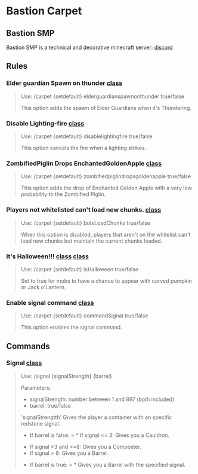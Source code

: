 # Bastion Carpet

## Bastion SMP

Bastion SMP is a technical and decorative minecraft server: [discord](https://discord.gg/x3bVAbQAZt)

## Rules

### Elder guardian Spawn on thunder [class](/src/main/java/carpet/bastion/mixin/OceanMonumentMixin.java)

> Use: /carpet {setdefault} elderguardianspawnonthunder true/false
>
> This option adds the spawn of Elder Guardians when it's Thundering.

### Disable Lighting-fire [class](/src/main/java/carpet/bastion/mixin/LightningEntityMixin.java)

> Use: /carpet {setdefault} disablelightingfire true/false
>
> This option cancels the fire when a lighting strikes.

### ZombifiedPiglin Drops EnchantedGoldenApple [class](/src/main/java/carpet/bastion/mixin/ZombifiedPiglinEntityMixin.java)

> Use: /carpet {setdefault} zombifiedpiglindropsgoldenapple true/false
>
> This option adds the drop of Enchanted Golden Apple with a very low probability to the Zombified Piglin.

### Players not whitelisted can't load new chunks. [class](/src/main/java/carpet/bastion/mixin/ThreadedAnvilChunkStorageMixin.java)

> Use: /carpet {setdefault} botsLoadChunks true/false
>
>  When this option is disabled, players that aren't on the whitelist can't load new chunks but maintain the current chunks loaded.

### It's Halloween!!! [class](/src/main/java/carpet/bastion/mixin/AbstractSkelettonEntityMixin.java)  [class](/src/main/java/carpet/bastion/mixin/ZombieEntityMixin.java)

> Use: /carpet {setdefault} isHalloween true/false
>
>  Set to true for mobs to have a chance to appear with carved pumpkin or Jack o'Lantern.

### Enable signal command [class](/README.md#signal)

> Use: /carpet {setdefault} commandSignal true/false
>
> This option enables the signal command.

## Commands

### Signal [class](/src/main/java/carpet/bastion/command/CommandSignal.java)

> Use: /signal {signalStrength} {barrel}
>
> Parameters:
> - signalStrength: number between 1 and 897 (both included)
> - barrel: true/false
>
> 'signalStrengtth' Gives the player a container with an specific redstone signal.
> - If barrel is false:
    >  * If signal <= 3: Gives you a Cauldron.
>  * If signal >3 and <=8: Gives you a Composter.
>  * If signal > 8: Gives you a Barrel.
> - If barrel is true:
    >  * Gives you a Barrel with the specified signal.
> 